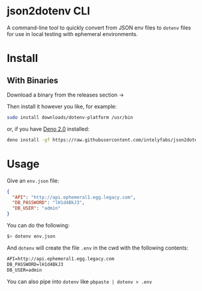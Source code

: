 # json2dotenv CLI

A command-line tool to quickly convert from JSON env files to `dotenv` files for use in local testing with ephemeral environments.

# Install

## With Binaries

Download a binary from the releases section ->

Then install it however you like, for example:

```sh 
sudo install downloads/dotenv-platform /usr/bin
```

or, if you have [Deno 2.0](https://deno.land/) installed:

```sh
deno install -gf https://raw.githubusercontent.com/intelyfabs/json2dotenv-cli/refs/tags/latest/main.ts -n dotenv 
```

# Usage

Give an `env.json` file:

```json
{
  "API": "http://api.ephemeral1.egg.legacy.com",
  "DB_PASSWORD": "lH1d4BkJ3",
  "DB_USER": "admin"
}
```

You can do the following:

```sh
$> dotenv env.json
```
And `dotenv` will create the file `.env` in the cwd with the following contents:

```txt
API=http://api.ephemeral1.egg.legacy.com
DB_PASSWORD=lH1d4BkJ3
DB_USER=admin
```

You can also pipe into `dotenv` like `pbpaste | dotenv > .env`

